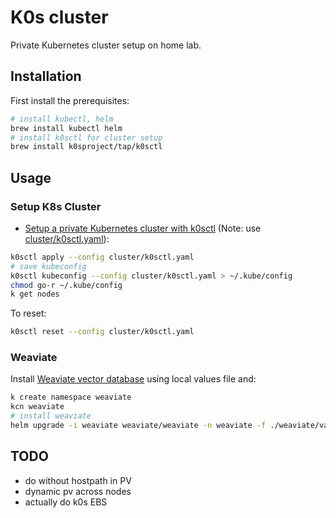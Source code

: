 # K0s cluster

Private Kubernetes cluster setup on home lab.

## Installation

First install the prerequisites:

```bash
# install kubectl, helm
brew install kubectl helm
# install k0sctl for cluster setup
brew install k0sproject/tap/k0sctl
```

## Usage

### Setup K8s Cluster

- [Setup a private Kubernetes cluster with k0sctl](https://kengz.gitbook.io/blog/setting-up-a-private-kubernetes-cluster-with-k0sctl) (Note: use [cluster/k0sctl.yaml](./cluster/k0sctl.yaml)):

```bash
k0sctl apply --config cluster/k0sctl.yaml
# save kubeconfig
k0sctl kubeconfig --config cluster/k0sctl.yaml > ~/.kube/config
chmod go-r ~/.kube/config
k get nodes
```

To reset:

```bash
k0sctl reset --config cluster/k0sctl.yaml
```

### Weaviate

Install [Weaviate vector database](https://weaviate.io/developers/weaviate/installation/kubernetes) using local values file and:

```bash
k create namespace weaviate
kcn weaviate
# install weaviate
helm upgrade -i weaviate weaviate/weaviate -n weaviate -f ./weaviate/values.yaml
```

## TODO

- do without hostpath in PV
- dynamic pv across nodes
- actually do k0s EBS
